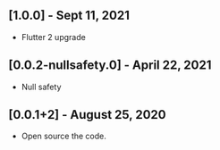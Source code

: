 ## [1.0.0] - Sept 11, 2021
* Flutter 2 upgrade

## [0.0.2-nullsafety.0] - April 22, 2021
* Null safety

## [0.0.1+2] - August 25, 2020

* Open source the code.
